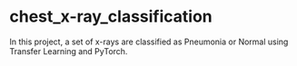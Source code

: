 # chest_x-ray_classification

In this project, a set of x-rays are classified as Pneumonia or Normal using Transfer Learning and PyTorch.
